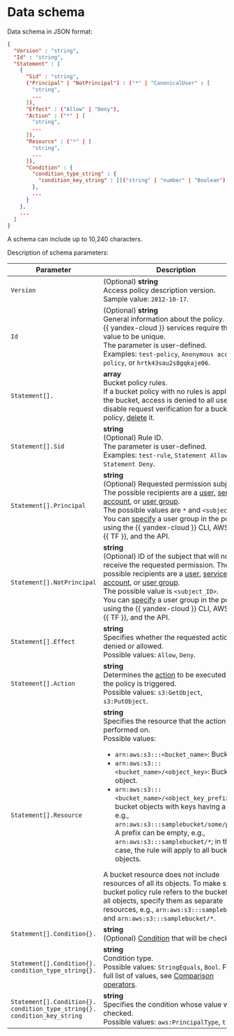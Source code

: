 # Data schema

Data schema in JSON format:

```json
{
  "Version" : "string",
  "Id" : "string",
  "Statement" : [
    {
      "Sid" : "string",
      ("Principal" | "NotPrincipal") : ("*" | "CanonicalUser" : [
        "string",
        ...
      ]),
      "Effect" : ("Allow" | "Deny"),
      "Action" : ("*" | [
        "string",
        ...
      ]),
      "Resource" : ("*" | [
        "string",
        ...
      ]),
      "Condition" : {
        "condition_type_string" : {
          "condition_key_string" : [[("string" | "number" | "Boolean"),...]...]
        },
        ...
      }  
    },
    ...
  ]
}
```

A schema can include up to 10,240 characters.

Description of schema parameters:

| Parameter | Description |
----- | -----
| `Version` | (Optional) **string**<br/>Access policy description version.<br/>Sample value: `2012-10-17`. |
| `Id` | (Optional) **string**<br/>General information about the policy. Some {{ yandex-cloud }} services require this value to be unique.<br/>The parameter is user-defined.<br/>Examples: `test-policy`, `Anonymous access policy`, or `hrtk43sau2s8gqkaje06`. |
| `Statement[].` | **array**<br/>Bucket policy rules.<br/>If a bucket policy with no rules is applied to the bucket, access is denied to all users. To disable request verification for a bucket policy, [delete](delete.md) it. |
| `Statement[].Sid` | **string**<br/>(Optional) Rule ID.<br/>The parameter is user-defined.<br/>Examples: `test-rule`, `Statement Allow`, or `Statement Deny`. |
| `Statement[].Principal` | **string**<br/>(Optional) Requested permission subject ID. The possible recipients are a [user](../../../../iam/operations/users/get.md), [service account](../../../../iam/operations/sa/get-id.md), or [user group](../../../../organization/operations/manage-groups.md).<br/>The possible values are `*` and `<subject_ID>`.<br/>You can [specify](../../../operations/buckets/policy.md) a user group in the policy using the {{ yandex-cloud }} CLI, AWS CLI, {{ TF }}, and the API. |
| `Statement[].NotPrincipal` | **string**<br/>(Optional) ID of the subject that will not receive the requested permission. The possible recipients are a [user](../../../../iam/operations/users/get.md), [service account](../../../../iam/operations/sa/get-id.md), or [user group](../../../../organization/operations/manage-groups.md).<br/>The possible value is `<subject_ID>`.<br/>You can [specify](../../../operations/buckets/policy.md) a user group in the policy using the {{ yandex-cloud }} CLI, AWS CLI, {{ TF }}, and the API. |
| `Statement[].Effect` | **string**<br/>Specifies whether the requested action is denied or allowed.<br/>Possible values: `Allow`, `Deny`. |
| `Statement[].Action` | **string**<br/>Determines the [action](actions.md) to be executed when the policy is triggered.<br/>Possible values: `s3:GetObject`, `s3:PutObject`. |
| `Statement[].Resource` | **string**<br/>Specifies the resource that the action will be performed on.<br/>Possible values: <ul><li>`arn:aws:s3:::<bucket_name>`: Bucket.</li><li>`arn:aws:s3:::<bucket_name>/<object_key>`: Bucket object.</li><li>`arn:aws:s3:::<bucket_name>/<object_key_prefix>*`: All bucket objects with keys having a prefix, e.g., `arn:aws:s3:::samplebucket/some/path/*`. A prefix can be empty, e.g., `arn:aws:s3:::samplebucket/*`; in this case, the rule will apply to all bucket objects.</li></ul> A bucket resource does not include resources of all its objects. To make sure a bucket policy rule refers to the bucket and all objects, specify them as separate resources, e.g., `arn:aws:s3:::samplebucket` and `arn:aws:s3:::samplebucket/*`. |
| `Statement[].Condition{}.` | **string**<br/>(Optional) [Condition](conditions.md) that will be checked. |
| `Statement[].Condition{}.`<br/>`condition_type_string{}.` | **string**<br/>Condition type.<br/>Possible values: `StringEquals`, `Bool`. For a full list of values, see [Comparison operators](conditions.md#condition-operators). |
| `Statement[].Condition{}.`<br/>`condition_type_string{}.`<br/>`condition_key_string` | **string**<br/>Specifies the condition whose value will be checked.<br/>Possible values: `aws:PrincipalType`, `true`. |
